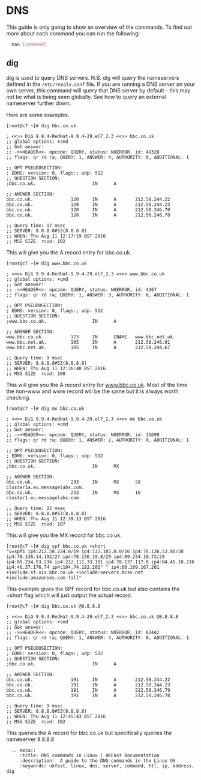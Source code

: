 # DNS

This guide is only going to show an overview of the commands. To find out more about each command you can run the following:

```bash
  man [command]
```

## dig

dig is used to query DNS servers. N.B. dig will query the nameservers defined in the `/etc/resolv.conf` file. If you are running a DNS server on your own server, this command will query that DNS server by default - this may not be what is being seen globally. See how to query an external nameserver further down.

Here are some examples.

```console
[root@c7 ~]# dig bbc.co.uk

; <<>> DiG 9.9.4-RedHat-9.9.4-29.el7_2.3 <<>> bbc.co.uk
;; global options: +cmd
;; Got answer:
;; ->>HEADER<<- opcode: QUERY, status: NOERROR, id: 49328
;; flags: qr rd ra; QUERY: 1, ANSWER: 4, AUTHORITY: 0, ADDITIONAL: 1

;; OPT PSEUDOSECTION:
; EDNS: version: 0, flags:; udp: 512
;; QUESTION SECTION:
;bbc.co.uk.                     IN      A

;; ANSWER SECTION:
bbc.co.uk.              120     IN      A       212.58.244.22
bbc.co.uk.              120     IN      A       212.58.244.23
bbc.co.uk.              120     IN      A       212.58.246.79
bbc.co.uk.              120     IN      A       212.58.246.78

;; Query time: 17 msec
;; SERVER: 8.8.8.8#53(8.8.8.8)
;; WHEN: Thu Aug 11 12:17:19 BST 2016
;; MSG SIZE  rcvd: 102
```
This will give you the A record entry for bbc.co.uk.

```console
[root@c7 ~]# dig www.bbc.co.uk

; <<>> DiG 9.9.4-RedHat-9.9.4-29.el7_2.3 <<>> www.bbc.co.uk
;; global options: +cmd
;; Got answer:
;; ->>HEADER<<- opcode: QUERY, status: NOERROR, id: 4367
;; flags: qr rd ra; QUERY: 1, ANSWER: 3, AUTHORITY: 0, ADDITIONAL: 1

;; OPT PSEUDOSECTION:
; EDNS: version: 0, flags:; udp: 512
;; QUESTION SECTION:
;www.bbc.co.uk.                 IN      A

;; ANSWER SECTION:
www.bbc.co.uk.          173     IN      CNAME   www.bbc.net.uk.
www.bbc.net.uk.         105     IN      A       212.58.246.91
www.bbc.net.uk.         105     IN      A       212.58.244.67

;; Query time: 9 msec
;; SERVER: 8.8.8.8#53(8.8.8.8)
;; WHEN: Thu Aug 11 12:36:48 BST 2016
;; MSG SIZE  rcvd: 100
```
This will give you the A record entry for www.bbc.co.uk. Most of the time the non-www and www record will be the same but it is always worth checking.

```console
[root@c7 ~]# dig mx bbc.co.uk

; <<>> DiG 9.9.4-RedHat-9.9.4-29.el7_2.3 <<>> mx bbc.co.uk
;; global options: +cmd
;; Got answer:
;; ->>HEADER<<- opcode: QUERY, status: NOERROR, id: 11699
;; flags: qr rd ra; QUERY: 1, ANSWER: 2, AUTHORITY: 0, ADDITIONAL: 1

;; OPT PSEUDOSECTION:
; EDNS: version: 0, flags:; udp: 512
;; QUESTION SECTION:
;bbc.co.uk.                     IN      MX

;; ANSWER SECTION:
bbc.co.uk.              233     IN      MX      20 cluster1a.eu.messagelabs.com.
bbc.co.uk.              233     IN      MX      10 cluster1.eu.messagelabs.com.

;; Query time: 22 msec
;; SERVER: 8.8.8.8#53(8.8.8.8)
;; WHEN: Thu Aug 11 12:39:13 BST 2016
;; MSG SIZE  rcvd: 107
```
This will give you the MX record for bbc.co.uk.

```console
[root@c7 ~]# dig spf bbc.co.uk +short
"v=spf1 ip4:212.58.224.0/19 ip4:132.185.0.0/16 ip4:78.136.53.80/28 ip4:78.136.14.192/27 ip4:78.136.19.8/29 ip4:89.234.10.72/29 ip4:89.234.53.236 ip4:212.111.33.181 ip4:78.137.117.8 ip4:84.45.18.216 ip4:46.37.176.74 ip4:194.74.182.201" " ip4:80.169.167.201 +include:sf.sis.bbc.co.uk +include:servers.mcsv.net +include:amazonses.com ?all"

```
This example gives the SPF record for bbc.co.uk but also contains the +short flag which will just output the actual record.

```console
[root@c7 ~]# dig bbc.co.uk @8.8.8.8

; <<>> DiG 9.9.4-RedHat-9.9.4-29.el7_2.3 <<>> bbc.co.uk @8.8.8.8
;; global options: +cmd
;; Got answer:
;; ->>HEADER<<- opcode: QUERY, status: NOERROR, id: 62442
;; flags: qr rd ra; QUERY: 1, ANSWER: 4, AUTHORITY: 0, ADDITIONAL: 1

;; OPT PSEUDOSECTION:
; EDNS: version: 0, flags:; udp: 512
;; QUESTION SECTION:
;bbc.co.uk.                     IN      A

;; ANSWER SECTION:
bbc.co.uk.              191     IN      A       212.58.244.22
bbc.co.uk.              191     IN      A       212.58.244.23
bbc.co.uk.              191     IN      A       212.58.246.79
bbc.co.uk.              191     IN      A       212.58.246.78

;; Query time: 9 msec
;; SERVER: 8.8.8.8#53(8.8.8.8)
;; WHEN: Thu Aug 11 12:45:43 BST 2016
;; MSG SIZE  rcvd: 102
```
This queries the A record for bbc.co.uk but specifically queries the nameserver 8.8.8.8

```eval_rst
  .. meta::
     :title: DNS commands in Linux | UKFast Documentation
     :description:  A guide to the DNS commands in the Linux OS
     :keywords: ukfast, linux, dns, server, command, ttl, ip, address, dig
